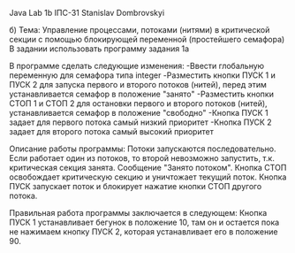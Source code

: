 Java
Lab 1b
ІПС-31
Stanislav Dombrovskyi 

б) Тема: Управление процессами, потоками (нитями) в критической секции с помощью блокирующей переменной (простейшего семафора) В задании использовать программу задания 1a

В программе сделать следующие изменения: 
-Ввести глобальную переменную для семафора типа integer 
-Разместить кнопки ПУСК 1 и ПУСК 2 для запуска первого и второго потоков (нитей), перед этим устанавливается семафор в положение "занято" 
-Разместить кнопки СТОП 1 и СТОП 2 для остановки первого и второго потоков (нитей), устанавливается семафор в положение "свободно" 
-Кнопка ПУСК 1 задает для первого потока самый низкий приоритет
-Кнопка ПУСК 2 задает для второго потока самый высокий приоритет 

Описание работы программы: 
Потоки запускаются последовательно. Если работает один из потоков, то второй невозможно запустить, т.к. критическая секция занята. 
Сообщение "Занято потоком". 
Кнопка СТОП освобождает критическую секцию и уничтожает текущий поток. 
Кнопка ПУСК запускает поток и блокирует нажатие кнопки СТОП другого потока. 

Правильная работа программы заключается в следующем: Кнопка ПУСК 1 устанавливает бегунок в положение 10, 
там он и остается пока не нажимаем кнопку ПУСК 2, которая устанавливает его в положение 90. 